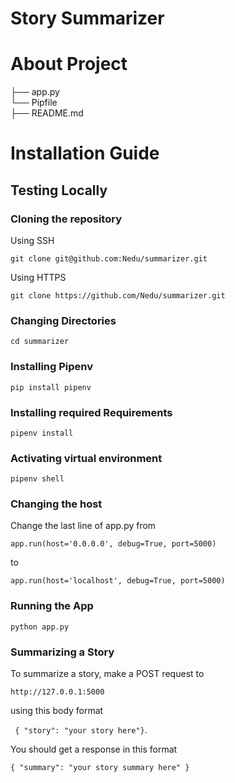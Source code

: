 # Story Summarizer

# About Project

├── app.py  
└── Pipfile  
├── README.md  

# Installation Guide
## Testing Locally
### Cloning the repository 

Using SSH

```git clone git@github.com:Nedu/summarizer.git```

Using HTTPS

```git clone https://github.com/Nedu/summarizer.git```

### Changing Directories
```cd summarizer```

### Installing Pipenv

```pip install pipenv```

### Installing required Requirements

```pipenv install```

### Activating virtual environment

```pipenv shell```

### Changing the host

Change the last line of app.py from 

```app.run(host='0.0.0.0', debug=True, port=5000)``` 

to 

```app.run(host='localhost', debug=True, port=5000)``` 

### Running the App

```python app.py```

### Summarizing a Story

To summarize a story, make a POST request to 

```http://127.0.0.1:5000``` 

using this body format 

``` { "story": "your story here"}```.

You should get a response in this format 

```{ "summary": "your story summary here" }```

